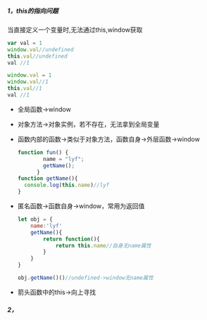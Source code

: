 ##### 1，this的指向问题

当直接定义一个变量时,无法通过this,window获取

```javascript
var val = 1
window.val//undefined
this.val//undefined
val //1

window.val = 1
window.val//1
this.val//1
val //1
```

- 全局函数->window

- 对象方法->对象实例，若不存在，无法拿到全局变量

- 函数内部的函数->类似于对象方法，函数自身->外层函数->window

  ```javascript
  function fun() {
          name = "lyf";
          getName();
        }
  function getName(){
  	console.log(this.name)//lyf
  }
  ```

- 匿名函数->函数自身->window，常用为返回值

  ```javascript
  let obj = {
      name:'lyf'
      getName(){
          return function(){
              return this.name//自身无name属性
          }
      }
  }
  
  obj.getName()()//undefined->window无name属性
  ```

- 箭头函数中的this->向上寻找

##### 2，

